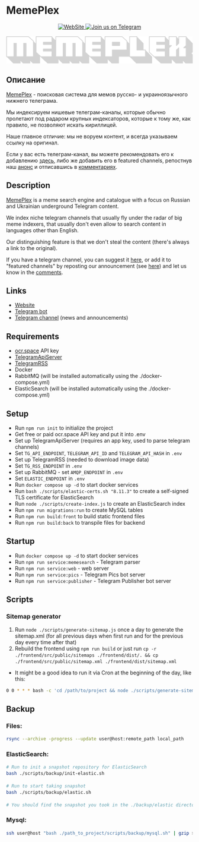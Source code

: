 # MemePlex

<p align="center">
    <a href="https://memeplex.pics">
        <img alt="WebSite" src="https://img.shields.io/badge/website-000000?style=for-the-badge&logoColor=white" />
    </a>
    <a href="https://t.me/memeplex_pics">
        <img alt="Join us on Telegram" src="https://img.shields.io/badge/Telegram-2CA5E0?style=for-the-badge&logo=telegram&logoColor=white" />
    </a>
    <br><br>
    <img alt="MemePlex logo" src="./frontend/src/assets/images/logo/logo_600.png" />
</p>

## Описание

[MemePlex](https://memeplex.pics/) - поисковая система для мемов русско- и украиноязычного нижнего телеграма.

Мы индексируем нишевые телеграм-каналы, которые обычно пролетают под радаром крупных индексаторов, которые к тому же, как правило, не позволяют искать кириллицей.

Наше главное отличие: мы не воруем контент, и всегда указываем ссылку на оригинал.

Если у вас есть телеграм-канал, вы можете рекомендовать его к добавлению [здесь](https://memeplex.pics/channelList), либо же добавить его в featured channels, репостнув наш [анонс](https://t.me/memeplex_pics/4) и отписавшись в [комментариях](https://t.me/memeplex_pics/20).

## Description

[MemePlex](https://memeplex.pics/) is a meme search engine and catalogue with a focus on Russian and Ukrainian underground Telegram content.

We index niche telegram channels that usually fly under the radar of big meme indexers, that usually don't even allow to search content in languages other than English.

Our distinguishing feature is that we don't steal the content (there's always a link to the original).

If you have a telegram channel, you can suggest it [here](https://memeplex.pics/channelList), or add it to "featured channels" by reposting our announcement (see [here](https://t.me/memeplex_pics/4)) and let us know in the [comments](https://t.me/memeplex_pics/20).

## Links

- [Website](https://memeplex.pics/)
- [Telegram bot](https://t.me/MemePlexBot)
- [Telegram channel](https://t.me/memeplex_pics) (news and announcements)

## Requirements

- [ocr.space](https://ocr.space) API key
- [TelegramApiServer](https://github.com/xtrime-ru/TelegramApiServer)
- [TelegramRSS](https://github.com/xtrime-ru/TelegramRSS)
- Docker
- RabbitMQ (will be installed automatically using the ./docker-compose.yml)
- ElasticSearch (will be installed automatically using the ./docker-compose.yml)

## Setup

- Run `npm run init` to initialize the project
- Get free or paid ocr.space API key and put it into .env
- Set up TelegramApiServer (requires an app key, used to parse telegram channels)
- Set `TG_API_ENDPOINT`, `TELEGRAM_API_ID` and `TELEGRAM_API_HASH` in `.env`
- Set up TelegramRSS (needed to download image data)
- Set `TG_RSS_ENDPOINT` in `.env`
- Set up RabbitMQ - set `AMQP_ENDPOINT` in `.env`
- Set `ELASTIC_ENDPOINT` in `.env`
- Run `docker compose up -d` to start docker services
- Run `bash ./scripts/elastic-certs.sh "8.11.3"` to create a self-signed TLS certificate for ElasticSearch
- Run `node ./scripts/create-index.js` to create an ElasticSearch index
- Run `npm run migrations:run` to create MySQL tables
- Run `npm run build:front` to build static frontend files
- Run `npm run build:back` to transpile files for backend

## Startup

- Run `docker compose up -d` to start docker services
- Run `npm run service:memesearch` - Telegram parser
- Run `npm run service:web` - web server
- Run `npm run service:pics` - Telegram Pics bot server
- Run `npm run service:publisher` - Telegram Publisher bot server

## Scripts

### Sitemap generator

1. Run `node ./scripts/generate-sitemap.js` once a day to generate the sitemap.xml (for all previous days when first run and for the previous day every time after that)
2. Rebuild the frontend using `npm run build` or just run `cp -r ./frontend/src/public/sitemaps ./frontend/dist/. && cp ./frontend/src/public/sitemap.xml ./frontend/dist/sitemap.xml`
- It might be a good idea to run it via Cron at the beginning of the day, like this:
```bash
0 0 * * * bash -c 'cd /path/to/project && node ./scripts/generate-sitemap.js && cp -r ./frontend/src/public/sitemaps ./frontend/dist/. && cp ./frontend/src/public/sitemap.xml ./frontend/dist/sitemap.xml'
```

## Backup

### Files:

```bash
rsync --archive -progress --update user@host:remote_path local_path
```

### ElasticSearch:

```bash
# Run to init a snapshot repository for ElasticSearch
bash ./scripts/backup/init-elastic.sh

# Run to start taking snapshot
bash ./scripts/backup/elastic.sh

# You should find the snapshot you took in the ./backup/elastic directory
```

### Mysql:

```bash
ssh user@host "bash ./path_to_project/scripts/backup/mysql.sh" | gzip > memeplex_$(date +%Y%m%d-%H%M%S).sql.gz
```
